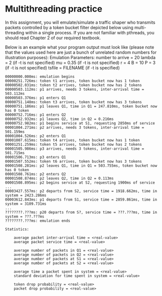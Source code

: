 Multithreading practice
====
In this assignment, you will emulate/simulate a traffic shaper who transmits packets controlled by a token bucket filter depicted below using multi-threading within a single process. If you are not familiar with pthreads, you should read Chapter 2 of our required textbook.

Below is an example what your program output must look like (please note that the values used here are just a bunch of unrelated random numbers for illustration purposes):
    Emulation Parameters:
        number to arrive = 20
        lambda = 2            (if -t is not specified)
        mu = 0.35             (if -t is not specified)
        r = 4
        B = 10
        P = 3                 (if -t is not specified)
        tsfile = FILENAME         (if -t is specified)

    00000000.000ms: emulation begins
    00000251.726ms: token t1 arrives, token bucket now has 1 token
    00000502.031ms: token t2 arrives, token bucket now has 2 tokens
    00000503.112ms: p1 arrives, needs 3 tokens, inter-arrival time = 503.112ms
    00000503.376ms: p1 enters Q1
    00000751.148ms: token t3 arrives, token bucket now has 3 tokens
    00000751.186ms: p1 leaves Q1, time in Q1 = 247.810ms, token bucket now has 0 token
    00000752.716ms: p1 enters Q2
    00000752.932ms: p1 leaves Q2, time in Q2 = 0.216ms
    00000752.982ms: p1 begins service at S1, requesting 2850ms of service
    00001004.271ms: p2 arrives, needs 3 tokens, inter-arrival time = 501.159ms
    00001004.526ms: p2 enters Q1
    00001007.615ms: token t4 arrives, token bucket now has 1 token
    00001251.259ms: token t5 arrives, token bucket now has 2 tokens
    00001505.986ms: p3 arrives, needs 3 tokens, inter-arrival time = 501.715ms
    00001506.713ms: p3 enters Q1
    00001507.552ms: token t6 arrives, token bucket now has 3 tokens
    00001508.281ms: p2 leaves Q1, time in Q1 = 503.755ms, token bucket now has 0 token
    00001508.761ms: p2 enters Q2
    00001508.874ms: p2 leaves Q2, time in Q2 = 0.113ms
    00001508.895ms: p2 begins service at S2, requesting 1900ms of service
    ...
    00003427.557ms: p2 departs from S2, service time = 1918.662ms, time in system = 2423.286ms
    00003612.843ms: p1 departs from S1, service time = 2859.861ms, time in system = 3109.731ms
    ...
    ????????.???ms: p20 departs from S?, service time = ???.???ms, time in system = ???.???ms
    ????????.???ms: emulation ends

    Statistics:

        average packet inter-arrival time = <real-value>
        average packet service time = <real-value>
    
        average number of packets in Q1 = <real-value>
        average number of packets in Q2 = <real-value>
        average number of packets at S1 = <real-value>
        average number of packets at S2 = <real-value>
    
        average time a packet spent in system = <real-value>
        standard deviation for time spent in system = <real-value>

        token drop probability = <real-value>
        packet drop probability = <real-value>
